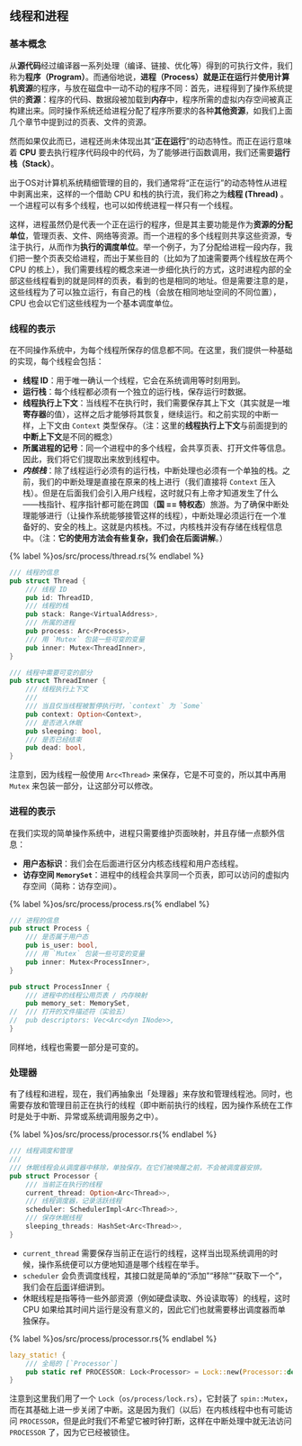 ## 线程和进程

### 基本概念

从**源代码**经过编译器一系列处理（编译、链接、优化等）得到的可执行文件，我们称为**程序（Program）**。而通俗地说，**进程（Process）**就是**正在运行**并**使用计算机资源**的程序，与放在磁盘中一动不动的程序不同：首先，进程得到了操作系统提供的**资源**：程序的代码、数据段被加载到**内存**中，程序所需的虚拟内存空间被真正构建出来。同时操作系统还给进程分配了程序所要求的各种**其他资源**，如我们上面几个章节中提到过的页表、文件的资源。

然而如果仅此而已，进程还尚未体现出其“**正在运行**”的动态特性。而正在运行意味着 **CPU** 要去执行程序代码段中的代码，为了能够进行函数调用，我们还需要**运行栈（Stack）**。

出于OS对计算机系统精细管理的目的，我们通常将“正在运行”的动态特性从进程中剥离出来，这样的一个借助 CPU 和栈的执行流，我们称之为**线程 (Thread)** 。一个进程可以有多个线程，也可以如传统进程一样只有一个线程。

这样，进程虽然仍是代表一个正在运行的程序，但是其主要功能是作为**资源的分配单位**，管理页表、文件、网络等资源。而一个进程的多个线程则共享这些资源，专注于执行，从而作为**执行的调度单位**。举一个例子，为了分配给进程一段内存，我们把一整个页表交给进程，而出于某些目的（比如为了加速需要两个线程放在两个 CPU 的核上），我们需要线程的概念来进一步细化执行的方式，这时进程内部的全部这些线程看到的就是同样的页表，看到的也是相同的地址。但是需要注意的是，这些线程为了可以独立运行，有自己的栈（会放在相同地址空间的不同位置），CPU 也会以它们这些线程为一个基本调度单位。

### 线程的表示

在不同操作系统中，为每个线程所保存的信息都不同。在这里，我们提供一种基础的实现，每个线程会包括：

- **线程 ID**：用于唯一确认一个线程，它会在系统调用等时刻用到。
- **运行栈**：每个线程都必须有一个独立的运行栈，保存运行时数据。
- **线程执行上下文**：当线程不在执行时，我们需要保存其上下文（其实就是一堆**寄存器**的值），这样之后才能够将其恢复，继续运行。和之前实现的中断一样，上下文由 `Context` 类型保存。（注：这里的**线程执行上下文**与前面提到的**中断上下文**是不同的概念）
- **所属进程的记号**：同一个进程中的多个线程，会共享页表、打开文件等信息。因此，我们将它们提取出来放到线程中。
- ***内核栈***：除了线程运行必须有的运行栈，中断处理也必须有一个单独的栈。之前，我们的中断处理是直接在原来的栈上进行（我们直接将 `Context` 压入栈）。但是在后面我们会引入用户线程，这时就只有上帝才知道发生了什么——栈指针、程序指针都可能在跨国（**国 == 特权态**）旅游。为了确保中断处理能够进行（让操作系统能够接管这样的线程），中断处理必须运行在一个准备好的、安全的栈上。这就是内核栈。不过，内核栈并没有存储在线程信息中。（注：**它的使用方法会有些复杂，我们会在后面讲解**。）

{% label %}os/src/process/thread.rs{% endlabel %}
```rust
/// 线程的信息
pub struct Thread {
    /// 线程 ID
    pub id: ThreadID,
    /// 线程的栈
    pub stack: Range<VirtualAddress>,
    /// 所属的进程
    pub process: Arc<Process>,
    /// 用 `Mutex` 包装一些可变的变量
    pub inner: Mutex<ThreadInner>,
}

/// 线程中需要可变的部分
pub struct ThreadInner {
    /// 线程执行上下文
    ///
    /// 当且仅当线程被暂停执行时，`context` 为 `Some`
    pub context: Option<Context>,
    /// 是否进入休眠
    pub sleeping: bool,
    /// 是否已经结束
    pub dead: bool,
}
```

注意到，因为线程一般使用 `Arc<Thread>` 来保存，它是不可变的，所以其中再用 `Mutex` 来包装一部分，让这部分可以修改。

### 进程的表示

在我们实现的简单操作系统中，进程只需要维护页面映射，并且存储一点额外信息：

- **用户态标识**：我们会在后面进行区分内核态线程和用户态线程。
- **访存空间 `MemorySet`**：进程中的线程会共享同一个页表，即可以访问的虚拟内存空间（简称：访存空间）。

{% label %}os/src/process/process.rs{% endlabel %}
```rust
/// 进程的信息
pub struct Process {
    /// 是否属于用户态
    pub is_user: bool,
    /// 用 `Mutex` 包装一些可变的变量
    pub inner: Mutex<ProcessInner>,
}

pub struct ProcessInner {
    /// 进程中的线程公用页表 / 内存映射
    pub memory_set: MemorySet,
//  /// 打开的文件描述符（实验五）
//  pub descriptors: Vec<Arc<dyn INode>>,
}
```

同样地，线程也需要一部分是可变的。

### 处理器

有了线程和进程，现在，我们再抽象出「处理器」来存放和管理线程池。同时，也需要存放和管理目前正在执行的线程（即中断前执行的线程，因为操作系统在工作时是处于中断、异常或系统调用服务之中）。

{% label %}os/src/process/processor.rs{% endlabel %}
```rust
/// 线程调度和管理
///
/// 休眠线程会从调度器中移除，单独保存。在它们被唤醒之前，不会被调度器安排。
pub struct Processor {
    /// 当前正在执行的线程
    current_thread: Option<Arc<Thread>>,
    /// 线程调度器，记录活跃线程
    scheduler: SchedulerImpl<Arc<Thread>>,
    /// 保存休眠线程
    sleeping_threads: HashSet<Arc<Thread>>,
}
```

- `current_thread` 需要保存当前正在运行的线程，这样当出现系统调用的时候，操作系统便可以方便地知道是哪个线程在举手。
- `scheduler` 会负责调度线程，其接口就是简单的“添加”“移除”“获取下一个”，我们会在[后面](part-6.md)详细讲到。
- 休眠线程是指等待一些外部资源（例如硬盘读取、外设读取等）的线程，这时 CPU 如果给其时间片运行是没有意义的，因此它们也就需要移出调度器而单独保存。

{% label %}os/src/process/processor.rs{% endlabel %}
```rust
lazy_static! {
    /// 全局的 [`Processor`]
    pub static ref PROCESSOR: Lock<Processor> = Lock::new(Processor::default());
}
```

注意到这里我们用了一个 `Lock`（`os/process/lock.rs`），它封装了 `spin::Mutex`，而在其基础上进一步关闭了中断。这是因为我们（以后）在内核线程中也有可能访问 `PROCESSOR`，但是此时我们不希望它被时钟打断，这样在中断处理中就无法访问 `PROCESSOR` 了，因为它已经被锁住。
